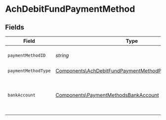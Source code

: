 # AchDebitFundPaymentMethod


## Fields

| Field                                                                                                                          | Type                                                                                                                           | Required                                                                                                                       | Description                                                                                                                    |
| ------------------------------------------------------------------------------------------------------------------------------ | ------------------------------------------------------------------------------------------------------------------------------ | ------------------------------------------------------------------------------------------------------------------------------ | ------------------------------------------------------------------------------------------------------------------------------ |
| `paymentMethodID`                                                                                                              | *string*                                                                                                                       | :heavy_check_mark:                                                                                                             | ID of the payment method.                                                                                                      |
| `paymentMethodType`                                                                                                            | [Components\AchDebitFundPaymentMethodPaymentMethodType](../../Models/Components/AchDebitFundPaymentMethodPaymentMethodType.md) | :heavy_check_mark:                                                                                                             | N/A                                                                                                                            |
| `bankAccount`                                                                                                                  | [Components\PaymentMethodsBankAccount](../../Models/Components/PaymentMethodsBankAccount.md)                                   | :heavy_check_mark:                                                                                                             | A bank account as contained within a payment method.                                                                           |